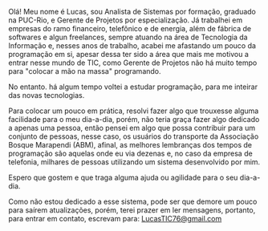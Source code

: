 Olá! Meu nome é Lucas, sou Analista de Sistemas por formação, graduado na PUC-Rio, e Gerente de Projetos por especialização. Já trabalhei em empresas do ramo financeiro, telefônico e de energia, além de fábrica de softwares e algun freelances, sempre atuando na área de Tecnologia da Informação e, nesses anos de trabalho, acabei me afastando um pouco da programação em si, apesar dessa ter sido a área que mais me motivou a entrar nesse mundo de TIC, como Gerente de Projetos não há muito tempo para "colocar a mão na massa" programando.

No entanto. há algum tempo voltei a estudar programação, para me inteirar das novas tecnologias.

Para colocar um pouco em prática, resolvi fazer algo que trouxesse alguma facilidade para o meu dia-a-dia, porém, não teria graça fazer algo dedicado a apenas uma pessoa, então pensei em algo que possa contribuir para um conjunto de pessoas, nesse caso, os usuários do transporte da Associação Bosque Marapendi (ABM), afinal, as melhores lembranças dos tempos de programação são aquelas onde eu via dezenas e, no caso da empresa de telefonia, milhares de pessoas utilizando um sistema desenvolvido por mim.

Espero que gostem e que traga alguma ajuda ou agilidade para o seu dia-a-dia.

Como não estou dedicado a esse sistema, pode ser que demore um pouco para saírem atualizações, porém, terei prazer em ler mensagens, portanto, para entrar em contato, escrevam para: LucasTIC76@gmail.com


